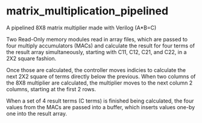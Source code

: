 # matrix_multiplication_pipelined
A pipelined 8X8 matrix multiplier made with Verilog (A*B=C)

Two Read-Only memory modules read in array files, which are passed to four multiply accumulators (MACs) and calculate the result for four terms of the result array 
simultaneously, starting with C11, C12, C21, and C22, in a 2X2 square fashion. 

Once those are calculated, the controller moves indicies to calculate the next 2X2 square of terms directly below the previous. When two columns of the 8X8 multiplier are calculated, the multiplier moves to the next column 2 columns, starting at the first 2 rows. 

When a set of 4 result terms (C terms) is finished being calculated, the four values from the MACs are passed into a buffer, which inserts values one-by one into the result array.
